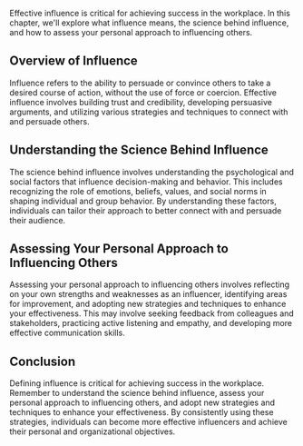 
Effective influence is critical for achieving success in the workplace. In this chapter, we'll explore what influence means, the science behind influence, and how to assess your personal approach to influencing others.

Overview of Influence
---------------------

Influence refers to the ability to persuade or convince others to take a desired course of action, without the use of force or coercion. Effective influence involves building trust and credibility, developing persuasive arguments, and utilizing various strategies and techniques to connect with and persuade others.

Understanding the Science Behind Influence
------------------------------------------

The science behind influence involves understanding the psychological and social factors that influence decision-making and behavior. This includes recognizing the role of emotions, beliefs, values, and social norms in shaping individual and group behavior. By understanding these factors, individuals can tailor their approach to better connect with and persuade their audience.

Assessing Your Personal Approach to Influencing Others
------------------------------------------------------

Assessing your personal approach to influencing others involves reflecting on your own strengths and weaknesses as an influencer, identifying areas for improvement, and adopting new strategies and techniques to enhance your effectiveness. This may involve seeking feedback from colleagues and stakeholders, practicing active listening and empathy, and developing more effective communication skills.

Conclusion
----------

Defining influence is critical for achieving success in the workplace. Remember to understand the science behind influence, assess your personal approach to influencing others, and adopt new strategies and techniques to enhance your effectiveness. By consistently using these strategies, individuals can become more effective influencers and achieve their personal and organizational objectives.
